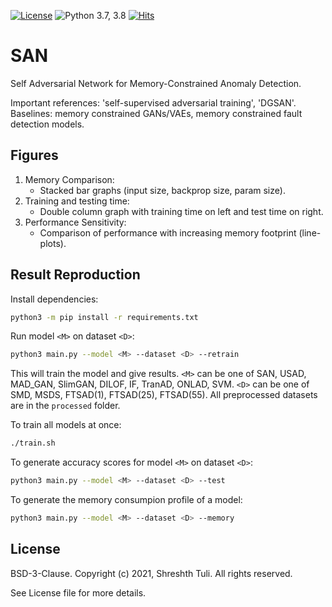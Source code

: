 [![License](https://img.shields.io/badge/License-BSD%203--Clause-red.svg)](https://github.com/imperial-qore/SAN/blob/master/LICENSE)
![Python 3.7, 3.8](https://img.shields.io/badge/python-3.7%20%7C%203.8-blue.svg)
[![Hits](https://hits.seeyoufarm.com/api/count/incr/badge.svg?url=https%3A%2F%2Fgithub.com%2Fimperial-qore%2FSAN&count_bg=%23FFC401&title_bg=%23555555&icon=&icon_color=%23E7E7E7&title=hits&edge_flat=false)](https://hits.seeyoufarm.com)

# SAN
Self Adversarial Network for Memory-Constrained Anomaly Detection. 

Important references: 'self-supervised adversarial training', 'DGSAN'.
Baselines: memory constrained GANs/VAEs, memory constrained fault detection models. 

## Figures

1. Memory Comparison:
	- Stacked bar graphs (input size, backprop size, param size).
2. Training and testing time:
	- Double column graph with training time on left and test time on right.
2. Performance Sensitivity:
	- Comparison of performance with increasing memory footprint (line-plots).

## Result Reproduction

Install dependencies:
```bash
python3 -m pip install -r requirements.txt
```

Run model `<M>` on dataset `<D>`:
```bash
python3 main.py --model <M> --dataset <D> --retrain
```
This will train the model and give results. `<M>` can be one of SAN, USAD, MAD_GAN, SlimGAN, DILOF, IF, TranAD, ONLAD, SVM. `<D>` can be one of SMD, MSDS, FTSAD(1), FTSAD(25), FTSAD(55). All preprocessed datasets are in the `processed` folder.

To train all models at once:
```bash
./train.sh
```

To generate accuracy scores for model `<M>` on dataset `<D>`:
```bash
python3 main.py --model <M> --dataset <D> --test
```

To generate the memory consumpion profile of a model:
```bash
python3 main.py --model <M> --dataset <D> --memory
```

## License

BSD-3-Clause. 
Copyright (c) 2021, Shreshth Tuli.
All rights reserved.

See License file for more details.
